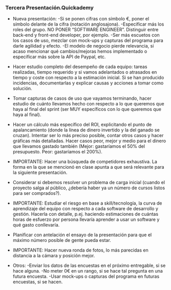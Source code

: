 ﻿### Tercera Presentación.Quickademy

*  Nueva presentación:
	-Si se ponen cifras con símbolo €, poner el símbolo delante de la cifra (notación anglosajona).
	-Especificar más los roles del grupo. NO PONER “SOFTWARE ENGINEER”. Distinguir entre back-end y front-end developer, por ejemplo.
	-Ser más escuetos con los casos de uso, mezclar con mock-ups y capturas del programa para darle agilidad y efecto.
	-El modelo de negocio pierde relevancia, si acaso mencionar qué cambios/mejoras hemos implementado o especificar más sobre la API de Paypal, etc.

* Hacer estudio completo del desempeño de cada equipo: tareas realizadas, tiempo requerido y si vamos adelantados o atrasados en tiempo y coste con respecto a la estimación inicial. Si se han producido incidencias, documentarlas y explicar causas y acciones a tomar como solución.
* Tomar capturas de casos de uso que vayamos terminando, hacer estudio de cuánto llevamos hecho con respecto a lo que queremos que haya al final del sprint (ser MUY específicos con lo que queremos que haya al final).
* Hacer un cálculo más específico del ROI, explicitando el punto de apalancamiento (donde la línea de dinero invertido y la del ganado se cruzan). Intentar ser lo más preciso posible, contar otros casos y hacer gráficas más detalladas. Hacer casos peor, mejor y medio para el dinero que llevamos gastado también (Mejor: gastaríamos el 50% del presupuesto. Peor: gastaríamos el 200%).
* IMPORTANTE: Hacer una búsqueda de competidores exhaustiva. La forma en la que se mencionó en clase apunta a que será relevante para la siguiente presentación.
* Considerar si debemos resolver un problema de carga inicial (cuando el proyecto salga al público, ¿debería haber ya un número de cursos listos para ser comprados?).
* IMPORTANTE: Estudiar el riesgo en base a skill/tecnología, la curva de aprendizaje del equipo con respecto a cada software de desarrollo y gestión. Hacerla con detalle, p.ej. haciendo estimaciones de cuántas horas de esfuerzo por persona llevaría aprender a usar un software y qué gasto conllevaría.
* Planificar con antelación el ensayo de la presentación para que el máximo número posible de gente pueda estar.
* IMPORTANTE: Hacer nueva ronda de fotos, lo más parecidas en distancia a la cámara y posición mejor.
* Otros:
	-Enviar los datos de las encuestas en el próximo entregable, si se hace alguna.
	-No meter 0€ en un rango, si se hace tal pregunta en una futura encuesta.
	-Usar mock-ups o capturas del programa en futuras encuestas, si se hacen.